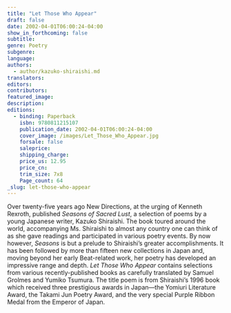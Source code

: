 ```yaml
---
title: "Let Those Who Appear"
draft: false
date: 2002-04-01T06:00:24-04:00
show_in_forthcoming: false
subtitle:
genre: Poetry
subgenre:
language:
authors:
  - author/kazuko-shiraishi.md
translators:
editors:
contributors:
featured_image:
description:
editions:
  - binding: Paperback
    isbn: 9780811215107
    publication_date: 2002-04-01T06:00:24-04:00
    cover_image: /images/Let_Those_Who_Appear.jpg
    forsale: false
    saleprice:
    shipping_charge:
    price_us: 12.95
    price_cn:
    trim_size: 7x8
    Page_count: 64
_slug: let-those-who-appear
---
```


Over twenty-five years ago New Directions, at the urging of Kenneth Rexroth, published _Seasons of Sacred Lust_, a selection of poems by a young Japanese writer, Kazuko Shiraishi. The book toured around the world, accompanying Ms. Shiraishi to almost any country one can think of as she gave readings and participated in various poetry events. By now however, _Seasons_ is but a prelude to Shiraishi’s greater accomplishments. It has been followed by more than fifteen new collections in Japan and, moving beyond her early Beat-related work, her poetry has developed an impressive range and depth. _Let Those Who Appear_ contains selections from various recently-published books as carefully translated by Samuel Grolmes and Yumiko Tsumura. The title poem is from Shiraishi’s 1996 book which received three prestigious awards in Japan––the Yomiuri Literature Award, the Takami Jun Poetry Award, and the very special Purple Ribbon Medal from the Emperor of Japan.

